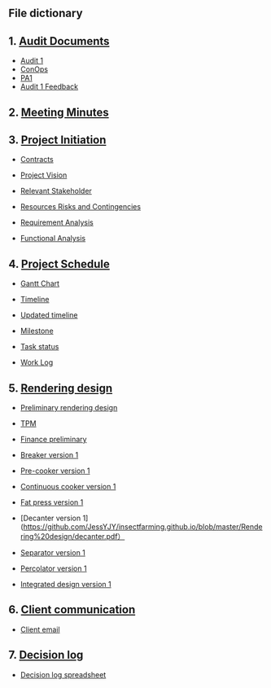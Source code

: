 

## File dictionary

## 1. [Audit Documents ](https://github.com/JessYJY/insectfarming.github.io/tree/master/Audit%20Documents)
- [ Audit 1](https://github.com/JessYJY/insectfarming.github.io/blob/master/Audit%20Documents/Audit%201.md)
- [ ConOps ](https://github.com/JessYJY/insectfarming.github.io/blob/master/Audit%20Documents/ConOps.pdf)
- [ PA1](https://github.com/JessYJY/insectfarming.github.io/blob/master/Audit%20Documents/PA1.pptx)
- [ Audit 1 Feedback](https://github.com/JessYJY/insectfarming.github.io/blob/master/Audit%20Documents/Audit%201%20feedback.md)

## 2. [Meeting Minutes](https://github.com/JessYJY/insectfarming.github.io/tree/master/Meeting)

## 3. [Project Initiation]( https://github.com/JessYJY/insectfarming.github.io/tree/master/Project%20initiation)

- [ Contracts](https://github.com/JessYJY/insectfarming.github.io/blob/master/Project%20initiation/Contracts.md)
- [ Project Vision](https://github.com/JessYJY/insectfarming.github.io/blob/master/Project%20initiation/Project%20vision.md)
- [ Relevant Stakeholder](https://github.com/JessYJY/insectfarming.github.io/blob/master/Project%20initiation/Relevant%20stakeholders.md)
- [ Resources Risks and Contingencies](https://github.com/JessYJY/insectfarming.github.io/blob/master/Project%20initiation/Resources%20risks%20and%20contingencies.md)
- [ Requirement Analysis](https://github.com/JessYJY/insectfarming.github.io/blob/master/Project%20initiation/Requirement%20Analysis.xlsx)

- [ Functional Analysis](https://github.com/JessYJY/insectfarming.github.io/tree/master/Functional%20Analysis)

## 4. [Project Schedule](https://github.com/JessYJY/insectfarming.github.io/tree/master/Project%20schedule)

- [Gantt Chart](https://github.com/JessYJY/insectfarming.github.io/blob/master/Project%20schedule/Gantt%20Chart_v2.pdf)

- [Timeline](https://github.com/JessYJY/insectfarming.github.io/blob/master/Project%20schedule/timeline_updated1.png)

- [Updated timeline](https://github.com/JessYJY/insectfarming.github.io/blob/master/Project%20schedule/updated%20timeline.png)

- [Milestone](https://github.com/JessYJY/insectfarming.github.io/blob/master/Project%20schedule/Milestone.md)

- [Task status](https://github.com/JessYJY/insectfarming.github.io/blob/master/Project%20schedule/Task%20tracking%20file.md)

- [Work Log](https://github.com/JessYJY/insectfarming.github.io/tree/master/Project%20schedule)


## 5. [Rendering design ](https://github.com/JessYJY/insectfarming.github.io/tree/master/Rendering%20design)

- [Preliminary rendering design](https://github.com/JessYJY/insectfarming.github.io/blob/master/Rendering%20design/PreliminaryRenderingDesigns.pdf)

- [TPM](https://github.com/JessYJY/insectfarming.github.io/blob/master/Research/FinancePreliminary.xlsx)

- [Finance preliminary](https://github.com/JessYJY/insectfarming.github.io/blob/master/Research/FinancePreliminary.xlsx)

- [Breaker version 1](https://github.com/JessYJY/insectfarming.github.io/blob/master/Rendering%20design/Breaker.png)

- [Pre-cooker version 1]()

- [Continuous cooker version 1]()


- [Fat press version 1](https://github.com/JessYJY/insectfarming.github.io/blob/master/Rendering%20design/fat-press.skp)


- [Decanter version 1](https://github.com/JessYJY/insectfarming.github.io/blob/master/Rendering%20design/decanter.pdf）

- [Separator version 1](https://github.com/JessYJY/insectfarming.github.io/blob/master/Rendering%20design/separator.pdf)

- [Percolator version 1](https://github.com/JessYJY/insectfarming.github.io/blob/master/Rendering%20design/percolator.pdf)

- [Integrated design version 1]()

## 6. [Client communication](https://github.com/JessYJY/insectfarming.github.io/tree/master/Client%20communication)

- [Client email](https://github.com/JessYJY/insectfarming.github.io/blob/master/Client%20communication/Client%20email.md)


## 7. [Decision log ](https://github.com/JessYJY/insectfarming.github.io/blob/master/Client%20communication/Client%20email.md)

- [Decision log spreadsheet](https://github.com/JessYJY/insectfarming.github.io/blob/master/Decision%20log/1.%20Decision%20log%20(spreadsheet).md)
